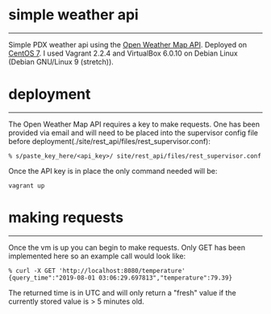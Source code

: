 # simple weather api
--------------------
Simple PDX weather api using the [Open Weather Map API](https://openweathermap.org/). Deployed on [CentOS 7](https://app.vagrantup.com/geerlingguy/boxes/centos7).
I used Vagrant 2.2.4 and VirtualBox 6.0.10 on Debian Linux (Debian GNU/Linux 9 (stretch)).

# deployment
--------------------
The Open Weather Map API requires a key to make requests. One has been provided via email and will need to be placed into the supervisor config file before deployment(./site/rest_api/files/rest_supervisor.conf):
```
% s/paste_key_here/<api_key>/ site/rest_api/files/rest_supervisor.conf
```
Once the API key is in place the only command needed will be:
```
vagrant up
```

# making requests
--------------------
Once the vm is up you can begin to make requests. Only GET has been implemented here so an example call would look like:
```
% curl -X GET 'http://localhost:8080/temperature'
{query_time":"2019-08-01 03:06:29.697813","temperature":79.39}
```
The returned time is in UTC and will only return a "fresh" value if the currently stored value is > 5 minutes old.
